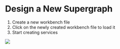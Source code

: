 # Design a New Supergraph

1. Create a new workbench file
2. Click on the newly created workbench file to load it
3. Start creating services

![](https://storage.googleapis.com/apollo-workbench-vscode/workbench-new-supergraph.gif)